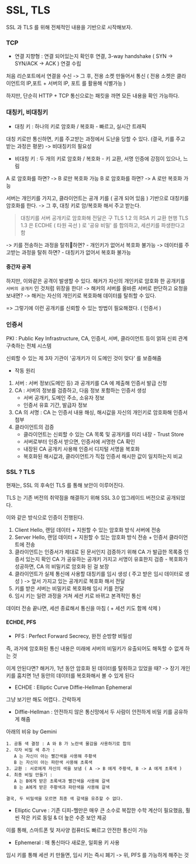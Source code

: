 # SSL, TLS

SSL 과 TLS 를 위해 전체적인 내용을 기반으로 시작해보자.

### TCP

- 연결 지향형 : 연결 되어있는지 확인후 연결, 3-way handshake ( SYN -> SYN/ACK -> ACK ) 연결 수립

처음 리슨포트에서 연결을 수신 -> 그 후, 전용 소켓 만들어서 통신
( 전용 소켓은 클라이언트의 IP,포트 + 서버의 IP, 포트 를 활용해 식별가능 )

하지만, 단순히 HTTP + TCP 통신으로는 패킷을 까면 모든 내용을 확인 가능하다.
### 대칭키, 비대칭키

- 대칭 키 : 하나의 키로 암호화 / 복호화 - 빠르고, 실시간 트래픽

대칭 키로만 통신하면, 키를 주고받는 과정에서 도난을 당할 수 있다.
(결국, 키를 주고 받는 과정은 평문)
-> 비대칭키의 필요성

- 비대칭 키 : 두 개의 키로 암호화 / 복호화 - 키 교환, 서명 인증에 강점이 있으나, 느림

A 로 암호화를 하면? -> B 로만 복호화 가능
B 로 암호화를 하면? -> A 로만 복호화 가능

서버는 개인키를 가지고, 클라이언트는 공개 키를 ( 공개 되어 있음 ) 기반으로 대칭키를 암호화를 한다.
-> 그 후, 대칭 키로 암/복호화 해서 주고 받는다.

> 대칭키를 서버 공개키로 암호화해 전달은 구 TLS 1.2 의 RSA 키 교환
> 현행 TLS 1.3 은 ECDHE ( 타원 곡선 ) 로 '공유 비밀' 를 합의하고, 세션키를 파생한다고 함

-> 키를 전송하는 과정을 탈취하면? - 개인키가 없어서 복호화 불가능
-> 데이터를 주고받는 과정을 탈취 하면? - 대칭키가 없어서 복호화 불가능

#### 중간자 공격

하지만, 이와같은 공격이 발생할 수 있다.
해커가 자신의 개인키로 암호화 한 공개키를 `서버의 공개키` 인 것처럼 위장을 한다!
-> 해커의 서버를 올바른 서버로 판단하고 요청을 보내면?
-> 해커는 자신의 개인키로 복호화해 데이터를 탈취할 수 있다.

=> 그렇기에 이런 공개키를 신뢰할 수 있는 방법이 필요해졌다. ( 인증서 )

### 인증서

PKI : Public Key Infrastructure, CA, 인증서, 서버, 클라이언트 등이 얽혀 신뢰 관계 구축하는 전체 시스템

신뢰할 수 있는 제 3자 기관이 '공개키가 이 도메인 것이 맞다' 를 보증해줌

- 작동 원리
1. 서버 : 서버 정보(도메인 등) 과 공개키를 CA 에 제출해 인증서 발급 신청
2. CA : 서버의 정보를 검증하고, 다음 정보 포함하는 인증서 생성
    - 서버 공개키, 도메인 주소, 소유자 정보
    - 인증서 유효 기간, 발급자 정보
3. CA 의 서명 : CA 는 인증서 내용 해싱, 해시값을 자신의 개인키로 암호화해 인증서 첨부
4. 클라이언트의 검증
    - 클라이언트는 신뢰할 수 있는 CA 목록 및 공개키를 미리 내장 - Trust Store
    - 서버로부터 인증서 받으면, 인증서에 서명한 CA 확인
    - 내장된 CA 공개키 사용해 인증서 디지털 서명을 복호화
    - 복호화된 해시값과, 클라이언트가 직접 인증서 해시한 값이 일치하는지 비교

### SSL ? TLS

현재는, SSL 의 후속인 TLS 를 통해 보안이 이루어진다.

TLS 는 기존 버전의 취약점을 해결하기 위해 SSL 3.0 업그레이드 버전으로 공개되었다.

이와 같은 방식으로 인증이 진행된다.
1. Client Hello, 랜덤 데이터 + 지원할 수 있는 암호화 방식 서버에 전송
2. Server Hello, 랜덤 데이터 + 지원할 수 있는 암호화 방식 전송 + 인증서 클라이언트에 전송
3. 클라이언트는 인증서가 제대로 된 문서인지 검증하기 위해 CA 가 발급한 목록중 인증서 있는지 확인
   CA 가 공유하는 공개키 가지고 서명이 유효한지 검증 - 복호화가 성공하면, CA 의 비밀키로 암호화 된 걸 보장
4. 클라이언트가 실제 통신에 사용할 대칭키를 임시 생성 ( 주고 받은 임시 데이터로 생성 )
   -> 앞서 가지고 있는 공개키로 복호화 해서 전달
5. 키를 받은 서버는 비밀키로 복호화해 임시 키를 전달
6. 임시 키는 일련 과정을 거쳐 세션 키로 바뀌고 본격적인 통신

데이터 전송 끝나면, 세션 종료해서 통신을 마침 ( + 세션 키도 함께 삭제 )

#### ECHDE, PFS

- PFS : Perfect Forward Secrecy, 완전 순방향 비밀성

즉, 과거에 암호화된 통신 내용은 미래에 서버의 비밀키가 유출되어도 해독할 수 없게 하는 것

이게 안된다면?
해커가, 1년 동안 암호화 된 데이터를 탈취하고 있었을 때?
-> 장기 개인키를 훔치면 1년 동안의 데이터를 복호화해서 볼 수 있게 된다

- ECHDE : Elliptic Curve Diffie-Hellman Ephemeral

그냥 보기만 해도 어렵다..
간락하게

- Diffie-Hellman : 안전하지 않은 통신망에서 두 사람이 안전하게 비밀 키를 공유하게 해줌

아래의 비유 by Gemini

```
1. 공통 색 결정 : A 와 B 가 노란색 물감을 사용하기로 합의
2. 각자 비밀 색 추가 : 
   A 는 자신이 아는 빨간색을 사용해 주황색
   B 는 자신이 아는 파란색 사용해 초록색
3. 교환 : 서로에게 자신의 색을 보냄 ( A -> B 에게 주황색, B -> A 에게 초록색 )
4. 최종 비밀 만들기 :
   A 는 B에게 받은 초록색과 빨간색을 사용해 갈색
   B 는 A에게 받은 주황색과 파란색을 사용해 갈색
   
결국, 두 비밀색을 모르면 최종 색 갈색을 유추할 수 없다.
```

- Elliptic Curve : 기존 디피-헬만은 매우 큰 소수로 복잡한 수학 계산이 필요했음, 훨씬 작은 키로 동일 & 더 높은 수준 보안 제공

이를 통해, 스마트폰 및 저사양 컴퓨터도 빠르고 안전한 통신이 가능

- Ephemeral : 매 통신마다 새로운, 일회용 키 사용

임시 키를 통해 세션 키 만들면, 임시 키는 즉시 폐기
-> 위, PFS 를 가능하게 해주는 것
